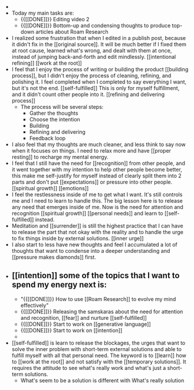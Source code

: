 - 
- Today my main tasks are:
    - {{[[DONE]]}} Editing video 2
    - {{[[DONE]]}} Bottom-up and condensing thoughts to produce top-down articles about Roam Research
- I realized some frustration that when I edited in a publish post, because it didn't fix in the [[original source]]. It will be much better if I fixed them at root cause, learned what's wrong, and dealt with them at once, instead of jumping back-and-forth and edit mindlessly. [[intentional refining]] [[work at the root]]
- I feel that I enjoy the process of writing or building the product [[building process]], but I didn't enjoy the process of cleaning, refining, and polishing it. I feel completed when I completed to say everything I want, but it's not the end. [[self-fulfilled]] This is only for myself fulfillment, and it didn't count other people into it. [[refining and delivering process]]
    - The process will be several steps:
        - Gather the thoughts
        - Choose the intention
        - Building
        - Refining and delivering
        - Feedback loop
- I also feel that my thoughts are much cleaner, and less think to say now when it focuses on things. I need to relax more and have [[proper resting]] to recharge my mental energy.
- I feel that I still have the need for [[recognition]] from other people, and it went together with my intention to help other people become better, this make me self-justify for myself instead of clearly split them into 2 parts and don't put [[expectations]] or pressure into other people. [[spiritual growth]] [[emotions]]
- I feel the restlessness inside of me to get what I want. It's still controls me and I need to learn to handle this. The big lesson here is to release any need that emerges inside of me. Now is the need for attention and recognition [[spiritual growth]] [[personal needs]] and learn to [[self-fulfilled]] instead.
- Meditation and [[surrender]] is still the highest practice that I can have to release the part that not okay with the reality and to handle the urge to fix things inside by external solutions. [[inner urge]]
- I also start to less have new thoughts and feel I accumulated a lot of thoughts that want to condense into a deeper understanding and [[pressure makes diamonds]] first. 
- [[intention]] some of the topics that I want to spend my energy next is:
    - 
    - "{{[[DONE]]}} How to use [[Roam Research]] to evolve my mind effectively"
    - {{[[DONE]]}} Releasing the samskaras about the need for attention and recognition, [[fear]] and nurture [[self-fulfilled]]
    - {{[[DONE]]}} Start to work on [[generative language]]
    - {{[[DONE]]}} Start to work on [[intention]]
    - 
- [[self-fulfilled]] is learn to release the blockages, the urges that want to solve the inner problem with short-term external solutions and able to fulfill myself with all that personal need. The keyword is to [[learn]] how to [[work at the root]] and not satisfy with the [[temporary solutions]]. It requires the attitude to see what's really work and what's just a short-term solutions. 
    - What's seem to be a solution is different with What's really solution
